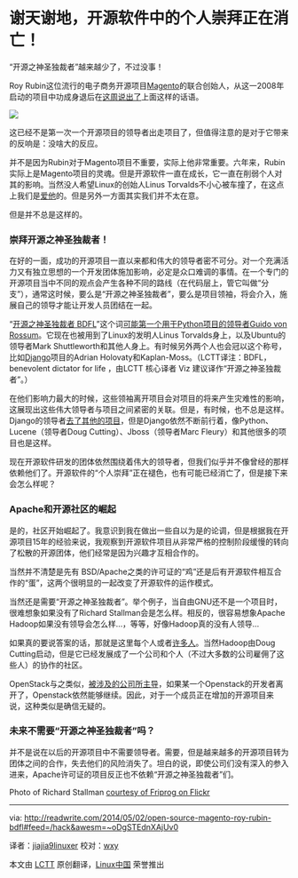 谢天谢地，开源软件中的个人崇拜正在消亡！
================================================================================
“开源之神圣独裁者”越来越少了，不过没事！

Roy Rubin这位流行的电子商务开源项目[Magento][1]的联合创始人，从这一2008年启动的项目中功成身退后在[这周说出了][2]上面这样的话语。

![](http://readwrite.com/files/styles/1400_0/public/fields/richardstallman_0.jpg)

这已经不是第一次一个开源项目的领导者出走项目了，但值得注意的是对于它带来的反响是：没啥大的反应。

并不是因为Rubin对于Magento项目不重要，实际上他非常重要。六年来，Rubin实际上是Magento项目的灵魂。但是开源软件一直在成长，它一直在削弱个人对其的影响。当然没人希望Linux的创始人Linus Torvalds不小心被车撞了，在这点上我们是[爱他][3]的。但是另外一方面其实我们并不太在意。

但是并不总是这样的。

### 崇拜开源之神圣独裁者！ ###

在好的一面，成功的开源项目一直以来都和伟大的领导者密不可分。对一个充满活力又有独立思想的一个开发团体施加影响，必定是众口难调的事情。在一个专门的开源项目当中不同的观点会产生各种不同的路线（在代码层上，管它叫做“分支”），通常这时候，要么是“开源之神圣独裁者”，要么是项目领袖，将会介入，施展自己的领导才能让开发人员团结在一起。

“[开源之神圣独裁者 BDFL][0]”这个词[可能第一个用于Python项目的领导者Guido von Rossum][4]。它现在也被用到了Linux的发明人Linus Torvalds身上，以及Ubuntu的领导者Mark Shuttleworth和其他人身上。有时候另外两个人也会冠以这个称号，比如[Django][5]项目的Adrian Holovaty和Kaplan-Moss。（LCTT译注：BDFL，benevolent dictator for life ，由LCTT 核心译者 Viz 建议译作“开源之神圣独裁者”。）

在他们影响力最大的时候，这些领袖离开项目会对项目的将来产生灾难性的影响，这展现出这些伟大领导者与项目之间紧密的关联。但是，有时候，也不总是这样。Django的领导者[去了其他的项目][6]，但是Django依然不断前行着，像Python、Lucene（领导者Doug Cutting）、Jboss（领导者Marc Fleury）和其他很多的项目也是这样。

现在开源软件研发的团体依然围绕着伟大的领导者，但我们似乎并不像曾经的那样依赖他们了。开源软件的“个人崇拜”正在褪色，也有可能已经消亡了，但是接下来会怎么样呢？

### Apache和开源社区的崛起 ###

是的，社区开始崛起了。我意识到我在做出一些自以为是的论调，但是根据我在开源项目15年的经验来说，我观察到开源软件项目从非常严格的控制阶段缓慢的转向了松散的开源团体，他们经常是因为兴趣才互相合作的。

当然并不清楚是先有 BSD/Apache之类的许可证的“鸡”还是后有开源软件相互合作的“蛋”，这两个很明显的一起改变了开源软件的运作模式。

当然还是需要“开源之神圣独裁者”。举个例子，当自由GNU还不是一个项目时，很难想象如果没有了Richard Stallman会是怎么样。相反的，很容易想象Apache Hadoop如果没有领导会怎么样…，等等，好像Hadoop真的没有人领导…

如果真的要说答案的话，那就是这里每个人或者[许多人][7]。当然Hadoop由Doug Cutting启动，但是它已经发展成了一个公司和个人（不过大多数的公司雇佣了这些人）的协作的社区。

OpenStack与之类似，[被涉及的公司所主导][8]，如果某一个Openstack的开发者离开了，Openstack依然能够继续。因此，对于一个成员正在增加的开源项目来说，这种类似是确信无疑的。

### 未来不需要“开源之神圣独裁者”吗？ ###

并不是说在以后的开源项目中不需要领导者。需要，但是越来越多的开源项目转为团体之间的合作，失去他们的风险消失了。坦白的说，即使公司们没有深入的参入进来，Apache许可证的项目反正也不依赖“开源之神圣独裁者”们。

Photo of Richard Stallman [courtesy of Friprog on Flickr][9]

--------------------------------------------------------------------------------

via: http://readwrite.com/2014/05/02/open-source-magento-roy-rubin-bdfl#feed=/hack&awesm=~oDgSTEdnXAjUv0

译者：[jiajia9linuxer](https://github.com/jiajia9linuxer) 校对：[wxy](https://github.com/wxy)

本文由 [LCTT](https://github.com/LCTT/TranslateProject) 原创翻译，[Linux中国](http://linux.cn/) 荣誉推出

[1]:http://magento.com/
[2]:http://magento.com/blog/magento-news/note-roy-and-mark#.U2JhPK1dVii
[3]:http://www.serverwatch.com/server-news/if-linus-torvalds-got-hit-by-a-bus-would-linux-die.html
[4]:http://www.artima.com/weblogs/viewpost.jsp?thread=235725
[5]:https://www.djangoproject.com/
[6]:http://www.theatlantic.com/technology/archive/2014/01/on-the-reign-of-benevolent-dictators-for-life-in-software/283139/
[7]:http://hadoop.apache.org/who.html
[8]:http://activity.openstack.org/dash/releases/
[9]:https://www.flickr.com/photos/friprog/
[0]:http://en.wikipedia.org/wiki/Benevolent_dictator_for_life
